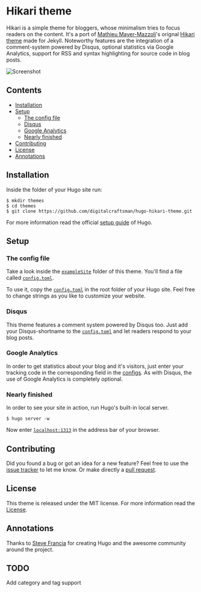 # Hikari theme

Hikari is a simple theme for bloggers, whose minimalism tries to focus readers on the content. It's a port of [Mathieu Mayer-Mazzoli](//github.com/mx3m)'s orignal [Hikari theme](//github.com/mx3m/hikari-for-Jekyll) made for Jekyll. Noteworthy features are the integration of a comment-system powered by Disqus, optional statistics via Google Analytics, support for RSS and syntax highlighting for source code in blog posts.

![Screenshot](https://raw.githubusercontent.com/digitalcraftsman/hugo-hikari-theme/dev/images/screenshot.png)

## Contents

- [Installation](#installation)
- [Setup](#setup)
    - [The config file](#the-config-file)
    - [Disqus](#disqus)
    - [Google Analytics](#google-analytics)
    - [Nearly finished](#nearly-finished)
- [Contributing](#contributing)
- [License](#license)
- [Annotations](#annotations)


## Installation

Inside the folder of your Hugo site run:

    $ mkdir themes
    $ cd themes
    $ git clone https://github.com/digitalcraftsman/hugo-hikari-theme.git

For more information read the official [setup guide](//gohugo.io/overview/installing/) of Hugo.

## Setup

### The config file

Take a look inside the [`exampleSite`](//github.com/digitalcraftsman/hugo-hikari-theme/tree/dev/exampleSite) folder of this theme. You'll find a file called [`config.toml`](//github.com/digitalcraftsman/hugo-hikari-theme/blob/dev/exampleSite/config.toml).

To use it, copy the [`config.toml`](//github.com/digitalcraftsman/hugo-hikari-theme/blob/dev/exampleSite/config.toml) in the root folder of your Hugo site. Feel free to change strings as you like to customize your website.

### Disqus

This theme features a comment system powered by Disqus too. Just add your Disqus-shortname to the [`config.toml`](//github.com/digitalcraftsman/hugo-hikari-theme/blob/dev/exampleSite/config.toml) and let readers respond to your blog posts.

### Google Analytics

In order to get statistics about your blog and it's visitors, just enter your tracking code in the corresponding field in the [configs](//github.com/digitalcraftsman/hugo-hikari-theme/blob/dev/exampleSite/config.toml). As with Disqus, the use of Google Analytics is completely optional.

### Nearly finished

In order to see your site in action, run Hugo's built-in local server. 

    $ hugo server -w

Now enter [`localhost:1313`](http://localhost:1313) in the address bar of your browser.


## Contributing

Did you found a bug or got an idea for a new feature? Feel free to use the [issue tracker](//github.com/digitalcraftsman/hugo-hikari-theme/issues) to let me know. Or make directly a [pull request](//github.com/digitalcraftsman/hugo-hikari-theme/pulls).


## License

This theme is released under the MIT license. For more information read the [License](//github.com/digitalcraftsman/hugo-hikari-theme/blob/master/LICENSE.MD).


## Annotations

Thanks to [Steve Francia](//github.com/spf13) for creating Hugo and the awesome community around the project.


## TODO

Add category and tag support